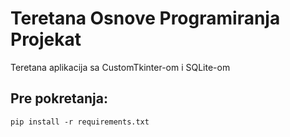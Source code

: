 # Teretana Osnove Programiranja Projekat
 Teretana aplikacija sa CustomTkinter-om i SQLite-om
## Pre pokretanja:
```pip install -r requirements.txt```
